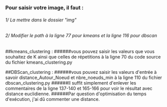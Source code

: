 ### Pour saisir votre image, il faut :
###### 1/ La mettre dans le dossier "img"
###### 2/ Modifier le path à la ligne 77 pour kmeans et la ligne 116 pour dbscan


##kmeans_clustering :
######vous pouvez saisir les valeurs que vous souhaitez de K ainsi que celles de répetitions à la ligne 70 du code source du fichier kmeans_clustering.py

##DBScan_clustering :
######vous pouvez saisir les valeurs d'entrée à savoir distance_Autour_Noeud et nbre_noeuds_min à la ligne 110 du fichier dbscan_clustering.py
######Il suffit simplement d'enlever les commentaires de la ligne 137-140 et 165-166 pour voir le résultat avec distance euclidienne. 
######Par question d'optimisation du temps d'exécution, j'ai dû commenter une distance.
